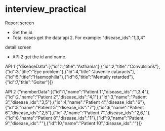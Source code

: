 # interview_practical

Report screen
- Get the id.
- Total cases get the data api 2.
  For example: "disease_ids":"1,3,4"

detail screen
- API 2 get the id and name.

API 1
{"diseaseData":[{"id":1,"title":"Asthama"},{"id":2,"title":"Convulsions"},{"id":3,"title":"Eye problem"},{"id":4,"title":"Juvenile cataracts"},{"id":5,"title":"Haemophilia"},{"id":6,"title":"Mentally retarded"},{"id":7,"title":"Goiter"}]}

API 2
{"memberData":[{"id":1,"name":"Patient 1","disease_ids":"1,3,4"},{"id":2,"name":"Patient 2","disease_ids":"4,1"},{"id":3,"name":"Patient 3","disease_ids":"3,5"},{"id":4,"name":"Patient 4","disease_ids":"6"},{"id":5,"name":"Patient 5","disease_ids":"7"},{"id":6,"name":"Patient 6","disease_ids":"2,5"},{"id":7,"name":"Patient 7","disease_ids":"2,6,1"},{"id":8,"name":"Patient 8","disease_ids":"1"},{"id":9,"name":"Patient 9","disease_ids":""},{"id":10,"name":"Patient 10","disease_ids":""}]}



